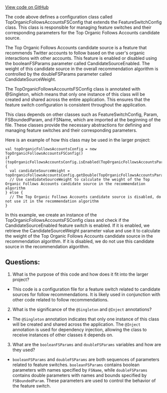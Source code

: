 [View code on GitHub](https://github.com/misbahsy/the-algorithm/follow-recommendations-service/common/src/main/scala/com/twitter/follow_recommendations/common/candidate_sources/top_organic_follows_accounts/TopOrganicFollowsAccountsFSConfig.scala)

The code above defines a configuration class called TopOrganicFollowsAccountsFSConfig that extends the FeatureSwitchConfig class. This class is responsible for managing feature switches and their corresponding parameters for the Top Organic Follows Accounts candidate source. 

The Top Organic Follows Accounts candidate source is a feature that recommends Twitter accounts to follow based on the user's organic interactions with other accounts. This feature is enabled or disabled using the booleanFSParams parameter called CandidateSourceEnabled. The weight of this candidate source in the overall recommendation algorithm is controlled by the doubleFSParams parameter called CandidateSourceWeight. 

The TopOrganicFollowsAccountsFSConfig class is annotated with @Singleton, which means that only one instance of this class will be created and shared across the entire application. This ensures that the feature switch configuration is consistent throughout the application.

This class depends on other classes such as FeatureSwitchConfig, Param, FSBoundedParam, and FSName, which are imported at the beginning of the file. These classes provide the necessary abstractions for defining and managing feature switches and their corresponding parameters.

Here is an example of how this class may be used in the larger project:

```
val topOrganicFollowsAccountsConfig = new TopOrganicFollowsAccountsFSConfig()
if (topOrganicFollowsAccountsConfig.isEnabled(TopOrganicFollowsAccountsParams.CandidateSourceEnabled)) {
  val candidateSourceWeight = topOrganicFollowsAccountsConfig.getDouble(TopOrganicFollowsAccountsParams.CandidateSourceWeight)
  // Use candidateSourceWeight to calculate the weight of the Top Organic Follows Accounts candidate source in the recommendation algorithm
} else {
  // The Top Organic Follows Accounts candidate source is disabled, do not use it in the recommendation algorithm
}
```

In this example, we create an instance of the TopOrganicFollowsAccountsFSConfig class and check if the CandidateSourceEnabled feature switch is enabled. If it is enabled, we retrieve the CandidateSourceWeight parameter value and use it to calculate the weight of the Top Organic Follows Accounts candidate source in the recommendation algorithm. If it is disabled, we do not use this candidate source in the recommendation algorithm.
## Questions: 
 1. What is the purpose of this code and how does it fit into the larger project?
- This code is a configuration file for a feature switch related to candidate sources for follow recommendations. It is likely used in conjunction with other code related to follow recommendations.

2. What is the significance of the `@Singleton` and `@Inject` annotations?
- The `@Singleton` annotation indicates that only one instance of this class will be created and shared across the application. The `@Inject` annotation is used for dependency injection, allowing the class to receive instances of other classes it depends on.

3. What are the `booleanFSParams` and `doubleFSParams` variables and how are they used?
- `booleanFSParams` and `doubleFSParams` are both sequences of parameters related to feature switches. `booleanFSParams` contains boolean parameters with names specified by `FSName`, while `doubleFSParams` contains double parameters with names and bounds specified by `FSBoundedParam`. These parameters are used to control the behavior of the feature switch.